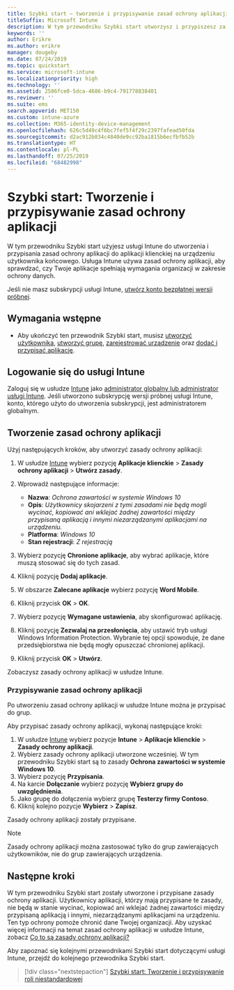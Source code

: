 ```yaml
---
title: Szybki start — tworzenie i przypisywanie zasad ochrony aplikacji
titleSuffix: Microsoft Intune
description: W tym przewodniku Szybki start utworzysz i przypiszesz za pomocą usługi Microsoft Intune zasady ochrony aplikacji.
keywords: ''
author: Erikre
ms.author: erikre
manager: dougeby
ms.date: 07/24/2019
ms.topic: quickstart
ms.service: microsoft-intune
ms.localizationpriority: high
ms.technology: ''
ms.assetid: 2586fce0-5dca-4686-b9c4-791778838401
ms.reviewer: ''
ms.suite: ems
search.appverid: MET150
ms.custom: intune-azure
ms.collection: M365-identity-device-management
ms.openlocfilehash: 626c5d49c4f6bc7fef5f4f29c2397fafead50fda
ms.sourcegitcommit: d2ac912b834c4840de9cc92ba1815b6ecfbfb52b
ms.translationtype: HT
ms.contentlocale: pl-PL
ms.lasthandoff: 07/25/2019
ms.locfileid: "68482998"
---
```

# <a name="quickstart-create-and-assign-an-app-protection-policy"></a>Szybki start: Tworzenie i przypisywanie zasad ochrony aplikacji

W tym przewodniku Szybki start użyjesz usługi Intune do utworzenia i przypisania zasad ochrony aplikacji do aplikacji klienckiej na urządzeniu użytkownika końcowego. Usługa Intune używa zasad ochrony aplikacji, aby sprawdzać, czy Twoje aplikacje spełniają wymagania organizacji w zakresie ochrony danych.

Jeśli nie masz subskrypcji usługi Intune, [utwórz konto bezpłatnej wersji próbnej](free-trial-sign-up.md).

## <a name="prerequisites"></a>Wymagania wstępne

- Aby ukończyć ten przewodnik Szybki start, musisz [utworzyć użytkownika](quickstart-create-user.md), [utworzyć grupę](quickstart-create-group.md), [zarejestrować urządzenie](quickstart-setup-auto-enrollment.md) oraz [dodać i przypisać aplikację](quickstart-add-assign-app.md).

## <a name="sign-in-to-intune"></a>Logowanie się do usługi Intune

Zaloguj się w usłudze [Intune](https://aka.ms/intuneportal) jako [administrator globalny lub administrator usługi Intune](users-add.md#types-of-administrators). Jeśli utworzono subskrypcję wersji próbnej usługi Intune, konto, którego użyto do utworzenia subskrypcji, jest administratorem globalnym.

## <a name="create-an-app-protection-policy"></a>Tworzenie zasad ochrony aplikacji

Użyj następujących kroków, aby utworzyć zasady ochrony aplikacji:

1. W usłudze [Intune](https://aka.ms/intuneportal) wybierz pozycję **Aplikacje klienckie** > **Zasady ochrony aplikacji** > **Utwórz zasady**. 
2. Wprowadź następujące informacje: 

    - **Nazwa**: *Ochrona zawartości w systemie Windows 10*
    - **Opis**: *Użytkownicy skojarzeni z tymi zasadami nie będą mogli wycinać, kopiować ani wklejać żadnej zawartości między przypisaną aplikacją i innymi niezarządzanymi aplikacjami na urządzeniu.*
    - **Platforma**: *Windows 10*
    - **Stan rejestracji**: *Z rejestracją*

3. Wybierz pozycję **Chronione aplikacje**, aby wybrać aplikacje, które muszą stosować się do tych zasad.
4. Kliknij pozycję **Dodaj aplikacje**.
5. W obszarze **Zalecane aplikacje** wybierz pozycję **Word Mobile**.
5. Kliknij przycisk **OK** > **OK**. 
6. Wybierz pozycję **Wymagane ustawienia**, aby skonfigurować aplikację.
7. Kliknij pozycję **Zezwalaj na przesłonięcia**, aby ustawić tryb usługi Windows Information Protection. Wybranie tej opcji spowoduje, że dane przedsiębiorstwa nie będą mogły opuszczać chronionej aplikacji.
8. Kliknij przycisk **OK** > **Utwórz**.

Zobaczysz zasady ochrony aplikacji w usłudze Intune.

### <a name="assign-the-app-protection-policy"></a>Przypisywanie zasad ochrony aplikacji

Po utworzeniu zasad ochrony aplikacji w usłudze Intune można je przypisać do grup. 

Aby przypisać zasady ochrony aplikacji, wykonaj następujące kroki:

1. W usłudze [Intune](https://aka.ms/intuneportal) wybierz pozycje **Intune** > **Aplikacje klienckie** > **Zasady ochrony aplikacji**. 
2. Wybierz zasady ochrony aplikacji utworzone wcześniej. W tym przewodniku Szybki start są to zasady **Ochrona zawartości w systemie Windows 10**.
3. Wybierz pozycję **Przypisania**.
4. Na karcie **Dołączanie** wybierz pozycję **Wybierz grupy do uwzględnienia**.
5. Jako grupę do dołączenia wybierz grupę **Testerzy firmy Contoso**.
6. Kliknij kolejno pozycje **Wybierz** > **Zapisz**. 

Zasady ochrony aplikacji zostały przypisane.

> [!NOTE]
> Zasady ochrony aplikacji można zastosować tylko do grup zawierających użytkowników, nie do grup zawierających urządzenia.

## <a name="next-steps"></a>Następne kroki

W tym przewodniku Szybki start zostały utworzone i przypisane zasady ochrony aplikacji. Użytkownicy aplikacji, którzy mają przypisane te zasady, nie będą w stanie wycinać, kopiować ani wklejać żadnej zawartości między przypisaną aplikacją i innymi, niezarządzanymi aplikacjami na urządzeniu. Ten typ ochrony pomoże chronić dane Twojej organizacji. Aby uzyskać więcej informacji na temat zasad ochrony aplikacji w usłudze Intune, zobacz [Co to są zasady ochrony aplikacji?](app-protection-policy.md)

Aby zapoznać się kolejnymi przewodnikami Szybki start dotyczącymi usługi Intune, przejdź do kolejnego przewodnika Szybki start.

> [!div class="nextstepaction"]
> [Szybki start: Tworzenie i przypisywanie roli niestandardowej](quickstart-create-custom-role.md)
